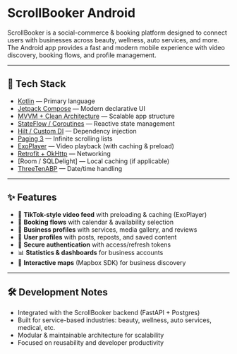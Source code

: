 # ScrollBooker Android

ScrollBooker is a social-commerce & booking platform designed to connect users with businesses across beauty, wellness, auto services, and more.
The Android app provides a fast and modern mobile experience with video discovery, booking flows, and profile management.

---

## 🚀 Tech Stack

- [Kotlin](https://kotlinlang.org/) — Primary language
- [Jetpack Compose](https://developer.android.com/jetpack/compose) — Modern declarative UI
- [MVVM + Clean Architecture](https://developer.android.com/topic/architecture) — Scalable app structure
- [StateFlow / Coroutines](https://developer.android.com/kotlin/flow) — Reactive state management
- [Hilt / Custom DI](https://dagger.dev/hilt/) — Dependency injection
- [Paging 3](https://developer.android.com/topic/libraries/architecture/paging/v3-overview) — Infinite scrolling lists
- [ExoPlayer](https://exoplayer.dev/) — Video playback (with caching & preload)
- [Retrofit + OkHttp](https://square.github.io/retrofit/) — Networking
- [Room / SQLDelight] — Local caching (if applicable)
- [ThreeTenABP](https://github.com/JakeWharton/ThreeTenABP) — Date/time handling

---

## ✨ Features

- 🎥 **TikTok-style video feed** with preloading & caching (ExoPlayer)
- 📅 **Booking flows** with calendar & availability selection
- 🏢 **Business profiles** with services, media gallery, and reviews
- 👤 **User profiles** with posts, reposts, and saved content
- 🔑 **Secure authentication** with access/refresh tokens
- 📊 **Statistics & dashboards** for business accounts
- 📍 **Interactive maps** (Mapbox SDK) for business discovery

---

## 🛠️ Development Notes
- Integrated with the ScrollBooker backend (FastAPI + Postgres)
- Built for service-based industries: beauty, wellness, auto services, medical, etc.
- Modular & maintainable architecture for scalability
- Focused on reusability and developer productivity
